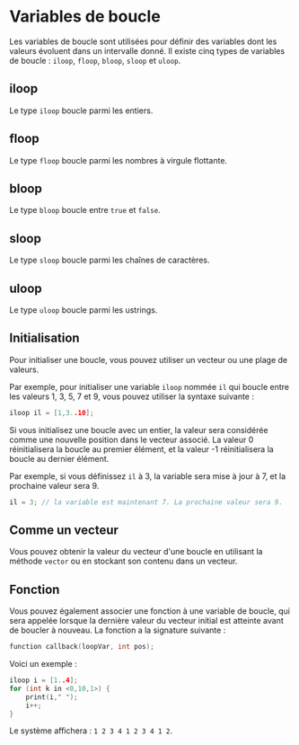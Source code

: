# Variables de boucle

Les variables de boucle sont utilisées pour définir des variables dont les valeurs évoluent dans un intervalle donné. Il existe cinq types de variables de boucle : `iloop`, `floop`, `bloop`, `sloop` et `uloop`.

## iloop

Le type `iloop` boucle parmi les entiers.

## floop

Le type `floop` boucle parmi les nombres à virgule flottante.

## bloop

Le type `bloop` boucle entre `true` et `false`.

## sloop

Le type `sloop` boucle parmi les chaînes de caractères.

## uloop

Le type `uloop` boucle parmi les ustrings.

## Initialisation

Pour initialiser une boucle, vous pouvez utiliser un vecteur ou une plage de valeurs.

Par exemple, pour initialiser une variable `iloop` nommée `il` qui boucle entre les valeurs 1, 3, 5, 7 et 9, vous pouvez utiliser la syntaxe suivante :

```cpp
iloop il = [1,3..10];
```

Si vous initialisez une boucle avec un entier, la valeur sera considérée comme une nouvelle position dans le vecteur associé. La valeur 0 réinitialisera la boucle au premier élément, et la valeur -1 réinitialisera la boucle au dernier élément.

Par exemple, si vous définissez `il` à 3, la variable sera mise à jour à 7, et la prochaine valeur sera 9.

```cpp
il = 3; // la variable est maintenant 7. La prochaine valeur sera 9.
```

## Comme un vecteur

Vous pouvez obtenir la valeur du vecteur d'une boucle en utilisant la méthode `vector` ou en stockant son contenu dans un vecteur.

## Fonction

Vous pouvez également associer une fonction à une variable de boucle, qui sera appelée lorsque la dernière valeur du vecteur initial est atteinte avant de boucler à nouveau. La fonction a la signature suivante :

```cpp
function callback(loopVar, int pos);
```

Voici un exemple :

```cpp
iloop i = [1..4];
for (int k in <0,10,1>) {
    print(i," ");
    i++;
}
```

Le système affichera : `1 2 3 4 1 2 3 4 1 2`.
